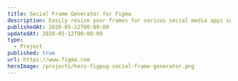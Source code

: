 ```yaml
---
title: Social Frame Generator for Figma
description: Easily resize your frames for various social media apps in seconds.
publishedAt: 2020-05-12T00:00:00
updatedAt: 2020-05-12T00:00:00
type:
  - Project
published: true
url: https://www.figma.com
heroImage: /projects/hero-figpug-social-frame-generator.png
---
```

